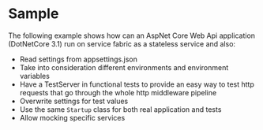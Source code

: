 # Sample
The following example shows how can an AspNet Core Web Api application (DotNetCore 3.1) run on service fabric as a stateless service and also:
- Read settings from appsettings.json
- Take into consideration different environments and environment variables
- Have a TestServer in functional tests to provide an easy way to test http requests that go through the whole http middleware pipeline
- Overwrite settings for test values
- Use the same `Startup` class for both real application and tests
- Allow mocking specific services
